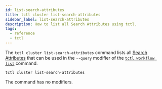 ```yaml
---
id: list-search-attributes
title: tctl cluster list-search-attributes
sidebar_label: list-search-attributes
description: How to list all Search Attributes using tctl.
tags:
  - reference
  - tctl
---
```


The `tctl cluster list-search-attributes` command lists all [Search Attributes](/docs/concepts/what-is-a-search-attribute) that can be used in the `--query` modifier of the [`tctl workflow list`](/docs/tctl/workflow/list) command.

`tctl cluster list-search-attributes`

The command has no modifiers.
